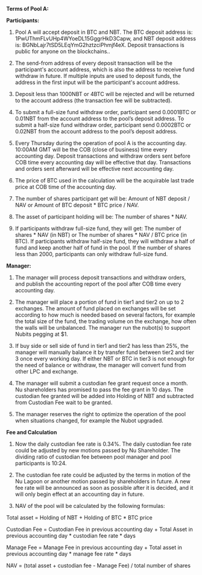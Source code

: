 ﻿

**Terms of Pool A:**

**Participants:**

1. Pool A will accept deposit in BTC and NBT. The BTC deposit address is: 1PwUThmFLvUHp4WYoeDL15GggrHkD3Capw, and NBT deposit address is: BGNbLajr7tSD5LEqYmG2hztzciPhmjf4eX. Deposit transactions is public for anyone on the blockchains..
    
2. The send-from address of every deposit transaction will be the participant's account address, which is also the address to receive fund withdraw in future. If multiple inputs are used to deposit funds, the address in the first input will be the participant's account address. 

3. Deposit less than 1000NBT or 4BTC will be rejected and will be returned to the account address (the transaction fee will be subtracted).

4. To submit a full-size fund withdraw order, participant send 0.0001BTC or 0.01NBT from the account address to the pool’s deposit address. To submit a half-size fund withdraw order, participant send 0.0002BTC or 0.02NBT from the account address to the pool’s deposit address.
    
5. Every Thursday during the operation of pool A is the accounting day. 10:00AM GMT will be the COB (close of business) time every accounting day. Deposit transactions and withdraw orders sent before COB time every accounting day will be effective that day. Transactions and orders sent afterward will be effective next accounting day.
    
6. The price of BTC used in the calculation will be the acquirable last trade price at COB time of the accounting day.

7. The number of shares participant get will be: Amount of NBT deposit / NAV or Amount of BTC deposit * BTC price / NAV.
    
8. The asset of participant holding will be: The number of shares * NAV.
    
9. If participants withdraw full-size fund, they will get: The number of shares * NAV (in NBT) or The number of shares * NAV / BTC price (in BTC). If participants withdraw half-size fund, they will withdraw a half of fund and keep another half of fund in the pool. If the number of shares less than
2000, participants can only withdraw full-size fund.

**Manager:**

1. The manager will process deposit transactions and withdraw orders, and publish the accounting report of the pool after COB time every accounting day.

2. The manager will place a portion of fund in tier1 and tier2 on up to 2 exchanges. The amount of fund placed on exchanges will be set according to how much is needed based on several factors, for example the total size of the fund, the trading volume on the exchange, how often the walls will be unbalanced. The manager run the nubot(s) to support Nubits pegging at $1. 

3. If buy side or sell side of fund in tier1 and tier2 has less than 25%, the manager will manually balance it by transfer fund between tier2 and tier 3 once every working day. If either NBT or BTC in tier3 is not enough for the need of balance or withdraw, the manager will convert fund from other
LPC and exchange.

4. The manager will submit a custodian fee grant request once a month. Nu shareholders has promised to pass the fee grant in 10 days. The custodian fee granted will be added into Holding of NBT and subtracted from Custodian Fee wait to be granted.

5. The manager reserves the right to optimize the operation of the pool when situations changed, for example the Nubot upgraded.

**Fee and Calculation**

1. Now the daily custodian fee rate is 0.34%. The daily custodian fee rate could be adjusted by new motions passed by Nu Shareholder. The dividing ratio of custodian fee between pool manager and pool participants is 10:24.

2. The custodian fee rate could be adjusted by the terms in motion of the Nu Lagoon or another motion passed by shareholders in future. A new fee rate will be announced as soon as possible after it is decided, and it will only begin effect at an accounting day in future. 

3. NAV of the pool will be calculated by the following formulas:

Total asset = Holding of NBT + Holding of BTC * BTC price 

Custodian Fee = Custodian Fee in previous accounting day + Total Asset in previous accounting day * custodian fee rate * days

Manage Fee = Manage Fee in previous accounting day + Total asset in previous accounting day * manage fee rate * days

NAV = (total asset + custodian fee - Manage Fee) / total number of shares
